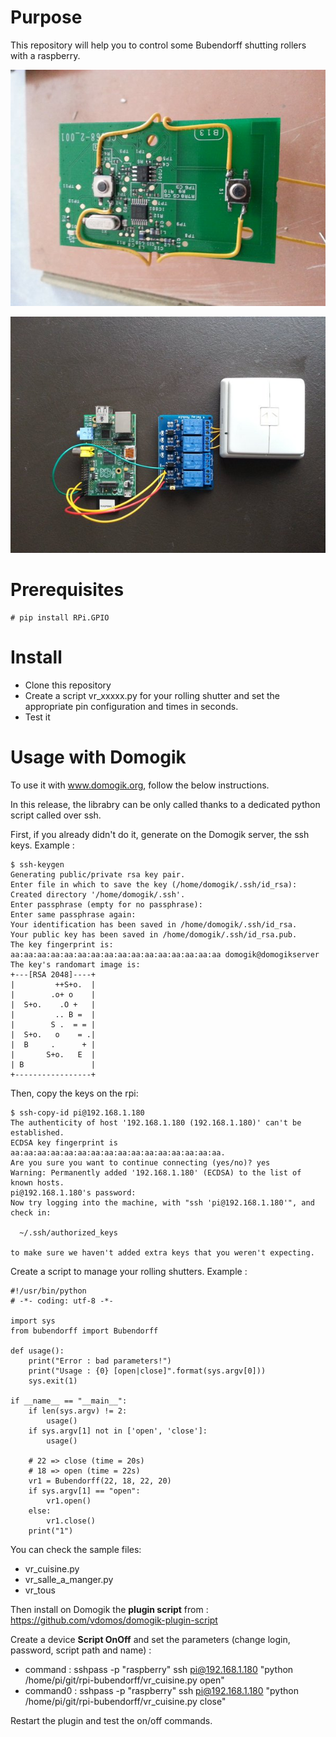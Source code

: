 Purpose
=======

This repository will help you to control some Bubendorff shutting rollers with a raspberry.

![Alt text](soldering_01.jpg?raw=true "Yi camera")

![Alt text](full.jpg?raw=true "Yi camera")

Prerequisites
=============

    # pip install RPi.GPIO

Install
=======

* Clone this repository
* Create a script vr_xxxxx.py for your rolling shutter and set the appropriate pin configuration and times in seconds.
* Test it


Usage with Domogik
==================

To use it with www.domogik.org, follow the below instructions.

In this release, the librabry can be only called thanks to a dedicated python script called over ssh.

First, if you already didn't do it, generate on the Domogik server, the ssh keys. Example :

    $ ssh-keygen 
    Generating public/private rsa key pair.
    Enter file in which to save the key (/home/domogik/.ssh/id_rsa): 
    Created directory '/home/domogik/.ssh'.
    Enter passphrase (empty for no passphrase): 
    Enter same passphrase again: 
    Your identification has been saved in /home/domogik/.ssh/id_rsa.
    Your public key has been saved in /home/domogik/.ssh/id_rsa.pub.
    The key fingerprint is:
    aa:aa:aa:aa:aa:aa:aa:aa:aa:aa:aa:aa:aa:aa:aa:aa domogik@domogikserver
    The key's randomart image is:
    +---[RSA 2048]----+
    |         ++S+o.  |
    |        .o+ o    |
    |  S+o.    .O +   |
    |         .. B =  |
    |        S .  = = |
    |  S+o.   o    = .|
    |  B     .      + |
    |       S+o.   E  |
    | B               |
    +-----------------+

Then, copy the keys on the rpi:

    $ ssh-copy-id pi@192.168.1.180
    The authenticity of host '192.168.1.180 (192.168.1.180)' can't be established.
    ECDSA key fingerprint is aa:aa:aa:aa:aa:aa:aa:aa:aa:aa:aa:aa:aa:aa:aa:aa.
    Are you sure you want to continue connecting (yes/no)? yes
    Warning: Permanently added '192.168.1.180' (ECDSA) to the list of known hosts.
    pi@192.168.1.180's password: 
    Now try logging into the machine, with "ssh 'pi@192.168.1.180'", and check in:
    
      ~/.ssh/authorized_keys
    
    to make sure we haven't added extra keys that you weren't expecting.
    
Create a script to manage your rolling shutters. Example : 

    #!/usr/bin/python
    # -*- coding: utf-8 -*-
    
    import sys
    from bubendorff import Bubendorff
    
    def usage():
        print("Error : bad parameters!")
        print("Usage : {0} [open|close]".format(sys.argv[0]))
        sys.exit(1)
    
    if __name__ == "__main__":
        if len(sys.argv) != 2:
            usage()
        if sys.argv[1] not in ['open', 'close']:
            usage()
    
        # 22 => close (time = 20s)
        # 18 => open (time = 22s)
        vr1 = Bubendorff(22, 18, 22, 20)  
        if sys.argv[1] == "open":
            vr1.open()
        else:
            vr1.close()
        print("1")

You can check the sample files:

* vr_cuisine.py
* vr_salle_a_manger.py
* vr_tous

Then install on Domogik the **plugin script** from : https://github.com/vdomos/domogik-plugin-script

Create a device **Script OnOff** and set the parameters (change login, password, script path and name) :

* command : sshpass -p "raspberry" ssh pi@192.168.1.180 "python /home/pi/git/rpi-bubendorff/vr_cuisine.py open"
* command0 : sshpass -p "raspberry" ssh pi@192.168.1.180 "python /home/pi/git/rpi-bubendorff/vr_cuisine.py close"

Restart the plugin and test the on/off commands.


